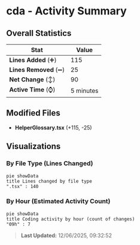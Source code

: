# cda - Activity Summary 

## Overall Statistics

| Stat                   | Value                                                             |
| ---------------------- | ----------------------------------------------------------------- |
| **Lines Added** (➕)   | 115                                          |
| **Lines Removed** (➖) | 25                                        |
| **Net Change** (↕)    | 90                |
| **Active Time** (⌚)   | 5 minutes |


## Modified Files
- **HelperGlossary.tsx** (+115, -25)

## Visualizations

### By File Type (Lines Changed)

```mermaid
pie showData
title Lines changed by file type
".tsx" : 140
```

### By Hour (Estimated Activity Count)

```mermaid
pie showData
title Coding activity by hour (count of changes)
"09h" : 7
```


> **Last Updated:** 12/06/2025, 09:32:52